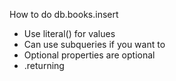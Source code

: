 
How to do db.books.insert
 * Use literal() for values
 * Can use subqueries if you want to
 * Optional properties are optional
 * .returning
